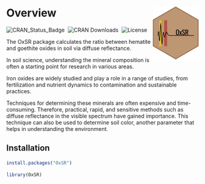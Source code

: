 
<!-- README.md is generated from README.Rmd. Please edit that file -->

# Overview <a href="https://fgu5tav0.github.io/OxSR/"><img src="man/figures/logo.png" align="right" height="139" alt="OxSR website" /></a>

<!-- badges: start -->

![CRAN_Status_Badge](https://www.r-pkg.org/badges/version/OxSR)  ![CRAN
Downloads](https://cranlogs.r-pkg.org/badges/grand-total/OxSR) 
![License](https://img.shields.io/badge/license-GPL--3-gold) 
<!-- badges: end -->

The OxSR package calculates the ratio between hematite and goethite
oxides in soil via diffuse reflectance.

In soil science, understanding the mineral composition is often a
starting point for research in various areas.

Iron oxides are widely studied and play a role in a range of studies,
from fertilization and nutrient dynamics to contamination and
sustainable practices.

Techniques for determining these minerals are often expensive and
time-consuming. Therefore, practical, rapid, and sensitive methods such
as diffuse reflectance in the visible spectrum have gained importance.
This technique can also be used to determine soil color, another
parameter that helps in understanding the environment.

## Installation

``` r
install.packages("OxSR")
```

``` r
library(OxSR)
```
